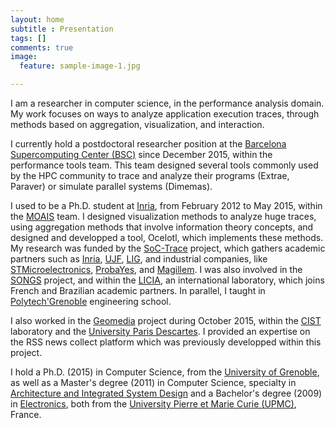 ```yaml
---
layout: home
subtitle : Presentation
tags: []
comments: true
image:
  feature: sample-image-1.jpg

---
```

I am a researcher in computer science, in the performance analysis domain. My work focuses on ways to analyze application execution traces, through methods based on aggregation, visualization, and interaction.

I currently hold a postdoctoral researcher position at the [Barcelona Supercomputing Center (BSC)](https://www.bsc.es/) since December 2015, within the performance tools team. This team designed several tools commonly used by the HPC community to trace and analyze their programs (Extrae, Paraver) or simulate parallel systems (Dimemas).

I used to be a Ph.D. student at [Inria](http://www.inria.fr/), from February 2012 to May 2015, within the [MOAIS](http://moais.imag.fr/) team. I designed visualization methods to analyze huge traces, using aggregation methods that involve information theory concepts, and designed and developped a tool, Ocelotl, which implements these methods.
My research was funded by the [SoC-Trace](http://www.minalogic.com/TPL_CODE/TPL_PROJET/PAR_TPL_IDENTIFIANT/2717/15-annuaire-innovations-technologiques-nanotechnologie-systeme-embarque.htm) project, which gathers academic partners such as [Inria](http://www.inria.fr/), [UJF](https://www.ujf-grenoble.fr/), [LIG](https://www.liglab.fr/), and industrial companies, like [STMicroelectronics](http://www.st.com/), [ProbaYes](http://www.probayes.com/), and [Magillem](http://www.magillem.com/).
I was also involved in the [SONGS](http://infra-songs.gforge.inria.fr/) project, and within the [LICIA](http://licia-lab.org/index-en.html), an international laboratory, which joins French and Brazilian academic partners. 
In parallel, I taught in [Polytech'Grenoble](http://www.polytech-grenoble.fr) engineering school.

I also worked in the [Geomedia](http://www.gis-cist.fr/axes-scientifiques/geomedia/) project during October 2015, within the [CIST](http://www.gis-cist.fr/) laboratory and the [University Paris Descartes](http://www.parisdescartes.fr/). I provided an expertise on the RSS news collect platform which was previously developped within this project.

I hold a Ph.D. (2015) in Computer Science, from the [University of Grenoble](http://www.univ-grenoble-alpes.fr/), as well as a Master's degree (2011) in Computer Science, specialty in [Architecture and Integrated System Design](http://www-master.ufr-info-p6.jussieu.fr/lmd/specialite/sesi/) and a Bachelor's degree (2009) in [Electronics](http://www.licence.elec.upmc.fr/), both from the [University Pierre et Marie Curie (UPMC)](http://www.upmc.fr/), France.
